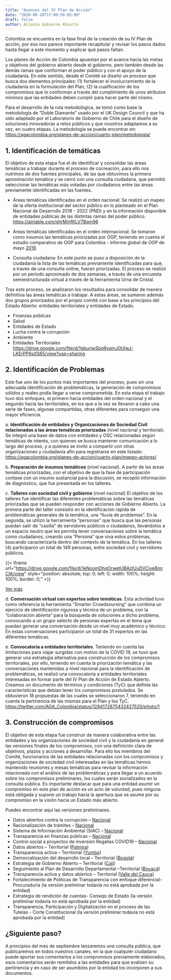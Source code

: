 ```yaml
---
title: "Avances del IV Plan de Acción"
date: "2020-08-28T17:00:58-05:00"
draft: false
author: Alianza Gobierno Abierto
---
```

Colombia se encuentra en la fase final de la creación de su IV Plan de acción, por eso nos parece importante recapitular y revisar los pasos dados hasta llegar a este momento y explicar qué pasos faltan.

Los planes de Acción de Colombia apuestan por el avance hacia las metas y objetivos del gobierno abierto desde el gobierno, pero también desde las demás ramas que conforman el poder público y con el apoyo de la ciudadanía. En este sentido, desde el Comité se diseñó un proceso que busca dos elementos principales: (1) fortalecer el involucramiento de la ciudadanía en la formulación del Plan; (2) la cualificación de los compromisos que lo conforman a través del cumplimiento de unos atributos mínimos que las entidades deben cumplir para hacer parte del mismo.

Para el desarrollo de la ruta metodológica, se tomó como base la metodología de “Doble Diamante” usado por el UK Design Council y que ha sido adaptado por el Laboratorio de Gobierno de Chile para el diseño de soluciones innovadoras a retos públicos y que nosotros adaptamos a su vez, en cuatro etapas. La metodología se puede encontrar en:  https://agacolombia.org/planes-de-accion/cuarto-plan/metodologia/

## 1. Identificación de temáticas
El objetivo de esta etapa fue el de identificar y consolidar las áreas temáticas a trabajar durante el proceso de cocreación, para ello nos nutrimos de dos fuentes principales, de las que obtuvimos la primera aproximación temática y se cerró con una consulta ciudadana, que permitió seleccionar las temáticas más votadas por ciudadanos entre las áreas previamente identificadas en las fuentes.

- Áreas temáticas identificadas en el orden nacional: Se realizó un mapeo de la oferta institucional del sector público en lo planteado en el Plan Nacional de Desarrollo 2018 - 2022 (PND) y en la información disponible de entidades públicas de las distintas ramas del poder público. https://airtable.com/shrMirjfKLV7Bqm98

- Áreas temáticas identificadas en el orden internacional: Se tomaron como insumos las temáticas priorizadas por OGP, teniendo en cuenta el estudio comparativo de OGP para Colombia - Informe global de OGP de mayo [2019](https://www.opengovpartnership.org/flagship-report-2/).

- Consulta ciudadana: En este punto se puso a disposición de la ciudadanía la lista de las temáticas previamente identificadas para que, a través de una consulta online, fueran priorizadas. El proceso se realizó por un periodo aproximado de dos semanas, a través de una encuesta semiestructurada virtual a través de la herramienta Urna de Cristal.

Tras este proceso, se analizaron los resultados para consolidar de manera definitiva las áreas temáticas a trabajar. A estas áreas, se sumaron además dos grupos priorizados por el propio comité con base a los principios del Estado Abierto: entidades territoriales y entidades de Estado.


- Finanzas públicas
- Salud
- Entidades de Estado
- Lucha contra la corrupción
- Ambiente
- Entidades Territoriales
https://drive.google.com/file/d/1gburjwSbq9yqmJ0UIwJ-LKErPP6sXS65/view?usp=sharing

## 2. Identificación de Problemas

Este fue uno de los puntos más importantes del proceso, pues sin una adecuada identificación de problemáticas, la generación de compromisos sólidos y reales podía llegar a verse comprometida. En esta etapa el trabajo tuvo dos enfoques, el primero hacia entidades del orden nacional y el segundo hacia las territoriales, en los que a la vez se llevaron a cabo una serie de fases, algunas compartidas, otras diferentes para conseguir una mayor eficiencia.

a. **Identificación de entidades y Organizaciones de Sociedad Civil relacionadas a las áreas temáticas priorizadas** (nivel nacional y territorial). Se integró una base de datos con entidades y OSC relacionadas según temáticas de interés, con quienes se busca mantener comunicación a lo largo del proceso, y a quienes se invitó a compartir con otras organizaciones y ciudadanía afín para registrarse en este listado: https://agacolombia.org/planes-de-accion/cuarto-plan/mapeo-actores/

b. **Preparación de insumos temáticos** (nivel nacional). A partir de las áreas temáticas priorizadas, con el objetivo de que la fase de participación contase con un insumo sustancial para la discusión, se recopiló información de diagnóstico, que fue presentada en los talleres.

c. **Talleres con sociedad civil y gobierno** (nivel nacional) El objetivo de los talleres fue  identificar las diferentes problemáticas sobre las temáticas priorizadas que se pueden responder con acciones de Gobierno Abierto. La primera parte del taller consistió en la identificación rápida de problemáticas generales de la temática, una “lluvia de problemas”. En la segunda, se utilizó la herramienta “personas” que busca que las personas puedan salir de “casilla” de servidores públicos o ciudadanos, llevándolos a un espacio neutro que les permita tener conversaciones sobre la temática como ciudadanos, creando una “Persona” que viva estos problemas, buscando caracterizarla dentro del contexto de la temática. En los talleres (4) participaron un total de 149 personas, entre sociedad civil y servidores públicos.

{{< iframe url="https://drive.google.com/file/d/1eNoomDhqOrwetUBAzIUuDVCive8mrCIA/view" style="position: absolute; top: 0; left: 0; width: 100%; height: 100%; border: 0;" >}}

[Ver más](https://agacolombia.org/planes-de-accion/cuarto-plan/)

d. **Conversación virtual con expertos sobre temáticas**. Esta actividad tuvo como referencia la herramienta “Smarter Crowdsoursing” que combina un ejercicio de identificación rigurosa y técnica de un problema, con la “colaboración abierta” para la búsqueda de soluciones a dicho problema, convocando a un grupo selecto de personas expertas en el tema que puedan generar una conversación desde un nivel muy académico y técnico. En estas conversaciones participaron un total de 31 expertos en las diferentes temáticas.

e. **Convocatoria a entidades territoriales**. Teniendo en cuenta las limitaciones para viajar surgidas con motivo de la COVID 19, se tuvo que generar una estrategia alternativa para construcción de los compromisos territoriales, por ello, teniendo en cuenta la priorización temática y las conversaciones mantenidas a nivel nacional para la identificación de problemáticas, se realizó una convocatoria a entidades territoriales interesadas en formar parte del IV Plan de Acción de Estado Abierto. Creamos un documento de términos y condiciones (TyC) que definía las características que debían tener los compromisos postulados. Se obtuvieron 18 propuestas de las cuales se seleccionaron 7, teniendo en cuenta la pertinencia de las mismas para el Plan y los TyC.  https://twitter.com/AGA_Colombia/status/1284172875432427520/photo/1

## 3. Construcción de compromisos

El objetivo de esta etapa fue construir de manera colaborativa entre las entidades y las organizaciones de sociedad civil y la ciudadanía en general las versiones finales de los compromisos, con una definición clara de objetivos, plazos y acciones a desarrollar. Para ello los miembros del Comité, funcionarios de las entidades relacionadas con los compromisos y organizaciones de sociedad civil interesadas en las temáticas hemos mantenido reuniones y mesas temáticas para revisar la información relacionada con el análisis de las problemáticas y para llegar a un acuerdo sobre los compromisos preliminares, los cuales serán socializados en la consulta pública. Es importante destacar que para una entidad asumir un compromiso en este plan de acción es un acto de voluntad, pues ninguna está obligada y supone un trabajo hacia la apertura que se asume por su compromiso en la visión hacia un Estado más abierto.

Puedes encontrar aquí las versiones preliminares.

- Datos abiertos contra la corrupción – [Nacional](https://drive.google.com/file/d/1AoX6pp7Alq3-vqX7TcOOnMLPGebbeZcB/view?usp=sharing)
- Racionalización de trámites – [Nacional](https://drive.google.com/file/d/1bmXfe8NNDx8b8RG2VR8JanZFMBjGdIYR/view?usp=sharing)
- Sistema de Información Ambiental (SIAC) – [Nacional](https://drive.google.com/file/d/1iAaQS46gj_CJ727NbCExTS3rgEfAn0yB/view?usp=sharing)    
- Transparencia en finanzas públicas – [Nacional](https://drive.google.com/file/d/1m0A6nzMSm0egTUA-Jd4-P1OZH1KJTZ0M/view?usp=sharing)
- Control social a proyectos de inversión Regalías COVID19 – [Nacional](https://drive.google.com/file/d/1hyaqWBhWs8mEvLqqPBx-mTVLDRy5oK8r/view?usp=sharing)
- Datos abiertos – Territorial ([Palmira](https://drive.google.com/file/d/13DkxkbRQRO7kbcpsA-vfwUMy_z8M97jD/view?usp=sharing))
- Transparencia activa – Territorial ([Yumbo](https://drive.google.com/file/d/1UVSTH6HEmPLSkhlJ6mJvVzYa_dGPmE66/view?usp=sharing))
- Democratización del desarrollo local – Territorial ([Bogotá](https://drive.google.com/file/d/1j3Teg7HOXda1b-KhSJOuZDEMs9k6m4V_/view?usp=sharing))
- Estrategia de Gobierno Abierto – Territorial ([Cali](https://drive.google.com/file/d/1n2LUIQKk6Np5eNbmt1Grlr_7UHjpbfm0/view?usp=sharing))
- Seguimiento al Plan de Desarrollo Departamental –Territorial ([Boyacá](https://drive.google.com/file/d/1UBH2Wh47EtqOoREOnYZryUVvKVOCvoPP/view?usp=sharing))
- Transparencia activa y datos abiertos – Territorial ([Valle del Cauca](https://drive.google.com/file/d/10bRZ0EyyPFgtGsw5mYn5cm2cwW7I0dlj/view?usp=sharing))
- Fortalecimiento de Políticas de Transparencia con enfoque diferencial- Procuraduría (la versión preliminar todavía no está aprobada por la entidad)
- Estrategia de rendición de cuentas- Consejo de Estado (la versión preliminar todavía no está aprobada por la entidad)
- Transparencia, Participación y Digitalización en el proceso de las Tutelas - Corte Constitucional (la versión preliminar todavía no está aprobada por la entidad)

## ¿Siguiente paso?

A principios del mes de septiembre lanzaremos una consulta pública, que publicaremos en todos nuestros canales, en la que cualquier ciudadano puede aportar sus comentarios a los compromisos previamente elaborados, esos comentarios serán remitidos a las entidades para que evalúen su pertinencia y en caso de ser asumibles por la entidad los incorporen a sus documentos.
